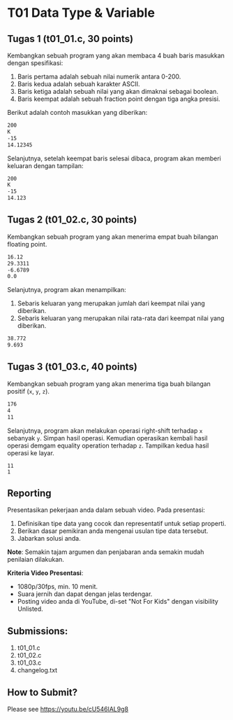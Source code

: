 # T01 Data Type & Variable

## Tugas 1 (t01_01.c, 30 points)

Kembangkan sebuah program yang akan membaca 4 buah baris masukkan dengan spesifikasi:
1. Baris pertama adalah sebuah nilai numerik antara 0-200.
2. Baris kedua adalah sebuah karakter ASCII.
3. Baris ketiga adalah sebuah nilai yang akan dimaknai sebagai boolean.
4. Baris keempat adalah sebuah fraction point dengan tiga angka presisi.

Berikut adalah contoh masukkan yang diberikan:

```bash
200
K
-15
14.12345

```

Selanjutnya, setelah keempat baris selesai dibaca, program akan memberi keluaran dengan tampilan:

```bash
200
K
-15
14.123

```

## Tugas 2 (t01_02.c, 30 points)

Kembangkan sebuah program yang akan menerima empat buah bilangan floating point.

```bash
16.12
29.3311
-6.6789
0.0

```

Selanjutnya, program akan menampilkan:
1. Sebaris keluaran yang merupakan jumlah dari keempat nilai yang diberikan.
2. Sebaris keluaran yang merupakan nilai rata-rata dari keempat nilai yang diberikan.

```bash
38.772
9.693

```

## Tugas 3 (t01_03.c, 40 points)

Kembangkan sebuah program yang akan menerima tiga buah bilangan positif (```x```, ```y```, ```z```).

```bash
176
4
11

```

Selanjutnya, program akan melakukan operasi right-shift terhadap ```x``` sebanyak ```y```. Simpan hasil operasi. Kemudian operasikan kembali hasil operasi demgam equality operation terhadap ```z```. Tampilkan kedua hasil operasi ke layar.

```hash
11
1

```

## Reporting

Presentasikan pekerjaan anda dalam sebuah video. Pada presentasi:
1. Definisikan tipe data yang cocok dan representatif untuk setiap properti.
2. Berikan dasar pemikiran anda mengenai usulan tipe data tersebut.
3. Jabarkan solusi anda.

**Note**: Semakin tajam argumen dan penjabaran anda semakin mudah penilaian dilakukan.

**Kriteria Video Presentasi**:
+ 1080p/30fps, min. 10 menit.
+ Suara jernih dan dapat dengan jelas terdengar.
+ Posting video anda di YouTube, di-set "Not For Kids" dengan visibility Unlisted.

## Submissions:

1. t01_01.c
2. t01_02.c
3. t01_03.c
4. changelog.txt

## How to Submit?

Please see https://youtu.be/cU546lAL9g8